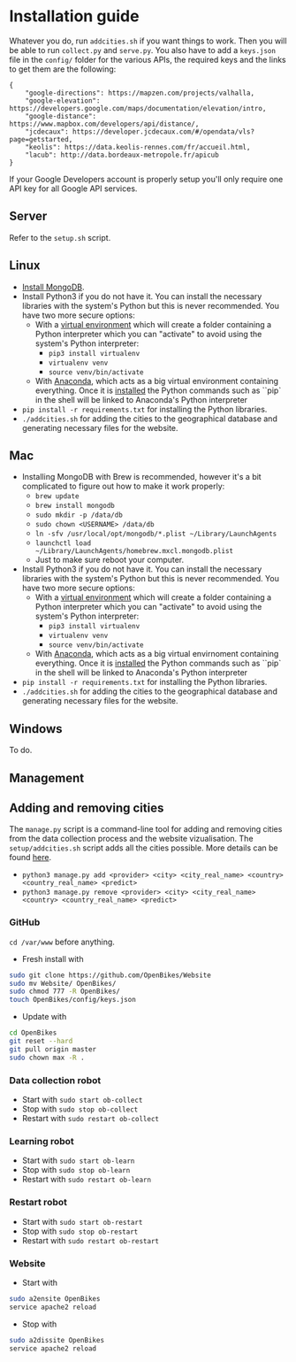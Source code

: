 # Installation guide

Whatever you do, run ``addcities.sh`` if you want things to work. Then you will be able to run ``collect.py`` and ``serve.py``. You also have to add a ``keys.json`` file in the ``config/`` folder for the various APIs, the required keys and the links to get them are the following:

	{
		"google-directions": https://mapzen.com/projects/valhalla,
		"google-elevation": https://developers.google.com/maps/documentation/elevation/intro,
		"google-distance": https://www.mapbox.com/developers/api/distance/,
		"jcdecaux": https://developer.jcdecaux.com/#/opendata/vls?page=getstarted,
		"keolis": https://data.keolis-rennes.com/fr/accueil.html,
		"lacub": http://data.bordeaux-metropole.fr/apicub
	}

If your Google Developers account is properly setup you'll only require one API key for all Google API services.

## Server

Refer to the ``setup.sh`` script.

## Linux

- [Install MongoDB](http://docs.mongodb.org/master/administration/install-on-linux/).
- Install Python3 if you do not have it. You can install the necessary libraries with the system's Python but this is never recommended. You have two more secure options:
	- With a [virtual environment](http://docs.python-guide.org/en/latest/dev/virtualenvs/) which will create a folder containing a Python interpreter which you can "activate" to avoid using the system's Python interpreter:
		- ``pip3 install virtualenv``
		- ``virtualenv venv``
		- ``source venv/bin/activate``
	- With [Anaconda](https://store.continuum.io/cshop/anaconda/), which acts as a big virtual environment containing everything. Once it is [installed](http://docs.continuum.io/anaconda/install) the Python commands such as ``pip` in the shell will be linked to Anaconda's Python interpreter
- ``pip install -r requirements.txt`` for installing the Python libraries.
- ``./addcities.sh`` for adding the cities to the geographical database and generating necessary files for the website.

## Mac

- Installing MongoDB with Brew is recommended, however it's a bit complicated to figure out how to make it work properly:
	- ``brew update``
	- ``brew install mongodb``
	- ``sudo mkdir -p /data/db``
	- ``sudo chown <USERNAME> /data/db``
	- ``ln -sfv /usr/local/opt/mongodb/*.plist ~/Library/LaunchAgents``
	- ``launchctl load ~/Library/LaunchAgents/homebrew.mxcl.mongodb.plist``
	- Just to make sure reboot your computer.
- Install Python3 if you do not have it. You can install the necessary libraries with the system's Python but this is never recommended. You have two more secure options:
	- With a [virtual environment](http://docs.python-guide.org/en/latest/dev/virtualenvs/) which will create a folder containing a Python interpreter which you can "activate" to avoid using the system's Python interpreter:
		- ``pip3 install virtualenv``
		- ``virtualenv venv``
		- ``source venv/bin/activate``
	- With [Anaconda](https://store.continuum.io/cshop/anaconda/), which acts as a big virtual envirnoment containing everything. Once it is [installed](http://docs.continuum.io/anaconda/install) the Python commands such as ``pip` in the shell will be linked to Anaconda's Python interpreter
- ``pip install -r requirements.txt`` for installing the Python libraries.
- ``./addcities.sh`` for adding the cities to the geographical database and generating necessary files for the website.

## Windows

To do.

## Management

## Adding and removing cities

The ``manage.py`` script is a command-line tool for adding and removing cities from the data collection process and the website vizualisation. The ``setup/addcities.sh`` script adds all the cities possible. More details can be found [here](lib/providers/README.md).

- ``python3 manage.py add <provider> <city> <city_real_name> <country> <country_real_name> <predict>``
- ``python3 manage.py remove <provider> <city> <city_real_name> <country> <country_real_name> <predict>``

### GitHub

``cd /var/www`` before anything.

- Fresh install with
```sh
sudo git clone https://github.com/OpenBikes/Website
sudo mv Website/ OpenBikes/
sudo chmod 777 -R OpenBikes/
touch OpenBikes/config/keys.json
```
- Update with
```sh
cd OpenBikes
git reset --hard
git pull origin master
sudo chown max -R .
```

### Data collection robot

- Start with ``sudo start ob-collect``
- Stop with ``sudo stop ob-collect``
- Restart with ``sudo restart ob-collect``

### Learning robot

- Start with ``sudo start ob-learn``
- Stop with ``sudo stop ob-learn``
- Restart with ``sudo restart ob-learn``

### Restart robot

- Start with ``sudo start ob-restart``
- Stop with ``sudo stop ob-restart``
- Restart with ``sudo restart ob-restart``

### Website

- Start with
```sh
sudo a2ensite OpenBikes
service apache2 reload
```
- Stop with
```sh
sudo a2dissite OpenBikes
service apache2 reload
```
